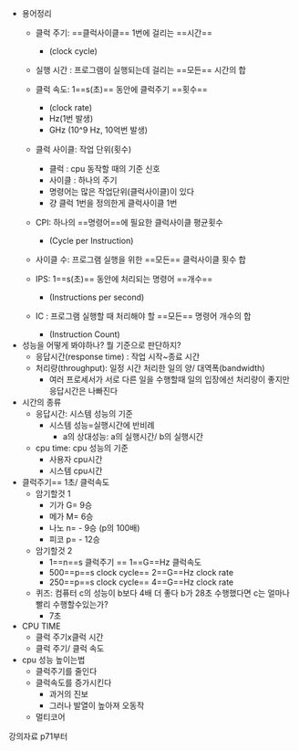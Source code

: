 
- 용어정리
	- 클럭 주기: ==클럭사이클== 1번에 걸리는 ==시간== 
		- (clock cycle)
	- 실행 시간 : 프로그램이 실행되는데 걸리는 ==모든== 시간의 합
	- 클럭 속도: 1==s(초)== 동안에 클럭주기 ==횟수==
		- (clock rate)
		- Hz(1번 발생)
		- GHz (10^9 Hz, 10억번 발생)
	- 클럭 사이클: 작업 단위(횟수) 
		- 클럭 : cpu 동작할 때의 기준 신호
		- 사이클 : 하나의 주기
		- 명령어는 많은 작업단위(클럭사이클)이 있다
		- 걍 클럭 1번을 정의한게 클럭사이클 1번 
	- CPI: 하나의 ==명령어==에 필요한 클럭사이클 평균횟수
		- (Cycle per Instruction) 
	- 사이클 수: 프로그램 실행을 위한 ==모든== 클럭사이클 횟수 합
		
	- IPS: 1==s(초)== 동안에 처리되는 명령어 ==개수==
		- (Instructions per second)
	- IC : 프로그램 실행할 때 처리해야 할 ==모든== 명령어 개수의 합
		- (Instruction Count)
- 성능을 어떻게 봐야하나? 뭘 기준으로 판단하지?
	- 응답시간(response time) : 작업 시작~종료 시간
	- 처리량(throughput): 일정 시간 처리한 일의 양/ 대역폭(bandwidth)
		- 여러 프로세서가 서로 다른 일을 수행할때 일의 입장에선 처리량이 좋지만 응답시간은 나빠진다
- 시간의 종류
	- 응답시간: 시스템 성능의 기준
		- 시스템 성능=실행시간에 반비례
			- a의 상대성능: a의 실행시간/ b의 실행시간
	- cpu time: cpu 성능의 기준
		- 사용자 cpu시간
		- 시스템 cpu시간
- 클럭주기== 1초/ 클럭속도
	- 암기할것 1
		- 기가 G= 9승
		- 메가 M= 6승
		- 나노 n= - 9승  (p의 100배)
		- 피코 p= - 12승  
	- 암기할것 2
		- 1==n==s 클럭주기 == 1==G==Hz 클럭속도
		- 500==p==s clock cycle== 2==G==Hz clock rate
		- 250==p==s clock cycle== 4==G==Hz clock rate
	- 퀴즈: 컴퓨터 c의 성능이 b보다 4배 더 좋다 b가 28초 수행했다면 c는 얼마나 빨리 수행할수있는가?
		- 7초
- CPU TIME
	- 클럭 주기x클럭 시간
	- 클럭 주기/ 클럭 속도
- cpu 성능 높이는법 
	- 클럭주기를 줄인다
	- 클럭속도를 증가시킨다
		- 과거의 진보
		- 그러나 발열이 높아져 오동작
	- 멀티코어

강의자료 p71부터